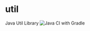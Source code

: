 # util
Java Util Library ![Java CI with Gradle](https://github.com/javaquery/util/workflows/Java%20CI%20with%20Gradle/badge.svg)
